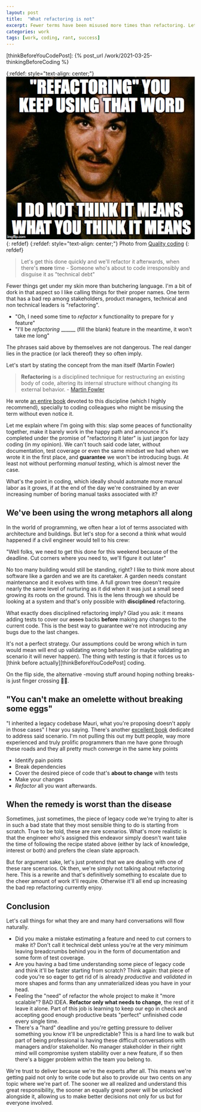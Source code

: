 ```yaml
---
layout: post
title:  "What refactoring is not"
excerpt: Fewer terms have been misused more times than refactoring. Let's see when and where it really applies.
categories: work
tags: [work, coding, rant, success]
---
```


[referralLink]: https://qualitycoding.org/refactoring-demo/

[thinkBeforeYouCodePost]: {% post_url /work/2021-03-25-thinkingBeforeCoding %}

{:refdef: style="text-align: center;"}
![compass](/assets/posts/13_refactoring/cover.jpg)
{: refdef}
{:refdef: style="text-align: center;"}
Photo from [Quality coding][referralLink]
{: refdef}

> Let's get this done quickly and we'll refactor it afterwards, when there's **more** time - Someone who's about to code irresponsibly and disguise it as "technical debt"

Fewer things get under my skin more than butchering language. I'm a bit of dork in that aspect so I like calling things for their proper names. One term that has a bad rep among stakeholders, product managers, technical and non technical leaders is "refactoring". 

- "Oh, I need some time to _refactor_ x functionality to prepare for y feature"
- "I'll be _refactoring_ ______ (fill the blank) feature in the meantime, it won't take me long"

The phrases said above by themselves are not dangerous. The real danger lies in the practice (or lack thereof) they so often imply. 

Let's start by stating the concept from the man itself (Martin Fowler)

> **Refactoring** is a disciplined technique for restructuring an existing body of code, altering its internal structure without changing its external behavior. - [Martin Fowler](https://refactoring.com)

He wrote [an entire book](https://amzn.to/38X3U6z) devoted to this discipline (which I highly recommend), specially to coding colleagues who might be misusing the term without even notice it. 

Let me explain where I'm going with this: slap some peaces of functionality together, make it barely work in the happy path and announce it's completed under the promise of "refactoring it later" is just jargon for lazy coding (in my opinion). We can't touch said code later, without documentation, test coverage or even the same mindset we had when we wrote it in the first place, and **guarantee** we won't be introducing bugs. At least not without performing _manual testing_, which is almost never the case. 

What's the point in coding, which ideally should automate more manual labor as it grows, if at the end of the day we're constrained by an ever increasing number of boring manual tasks associated with it?

## We've been using the wrong metaphors all along

In the world of programming, we often hear a lot of terms associated with architecture and buildings. But let's stop for a second a think what would happened if a civil engineer would tell to his crew: 

"Well folks, we need to get this done for this weekend because of the deadline. Cut corners where you need to, we'll figure it out later"

No too many building would still be standing, right? I like to think more about software like a garden and we are its caretaker. A garden needs constant maintenance and it evolves with time. A full grown tree doesn't require nearly the same level of nurturing as it did when it was just a small seed growing its roots on the ground. This is the lens through we should be looking at a system and that's only possible with __disciplined__ refactoring.

What exactly does disciplined refactoring imply? Glad you ask: it means adding tests to cover our ~~asses~~ backs __before__ making any changes to the current code. This is the best way to guarantee we're not introducing any bugs due to the last changes. 

It's not a perfect strategy. Our assumptions could be wrong which in turn would mean will end up validating wrong behavior (or maybe validating an scenario it will never happen). The thing with testing is that it forces us to [think before actually][thinkBeforeYouCodePost] coding.

On the flip side, the alternative -moving stuff around hoping nothing breaks- is just finger crossing 🤞🏽.

## "You can't make an omelette without breaking some eggs" 

"I inherited a legacy codebase Mauri, what you're proposing doesn't apply in those cases" I hear you saying. There's another [excellent book](https://amzn.to/3twP8x3) dedicated to address said scenario. I'm not pulling this out my butt people, way more experienced and truly prolific programmers than me have gone through these roads and they all pretty much converge in the same key points

- Identify pain points
- Break dependencies
- Cover the desired piece of code that's __about to change__ with tests
- Make your changes
- _Refactor_ all you want afterwards.

## When the remedy is worst than the disease

Sometimes, just sometimes, the piece of legacy code we're trying to alter is in such a bad state that they most sensible thing to do is starting from scratch. True to be told, these are rare scenarios. What's more realistic is that the engineer who's assigned this endeavor simply doesn't want take the time of following the recipe stated above (either by lack of knowledge, interest or both) and prefers the clean slate approach.

But for argument sake, let's just pretend that we are dealing with one of these rare scenarios. Ok then, we're simply not talking about refactoring here. This is a rewrite and that's definitively something to escalate due to the cheer amount of work it'll require. Otherwise it'll all end up increasing the bad rep refactoring currently enjoy. 

## Conclusion

Let's call things for what they are and many hard conversations will flow naturally. 

- Did you make a mistake estimating a feature and need to cut corners to make it? Don't call it technical debt unless you're at the very minimum leaving breadcrumbs behind you in the form of documentation and some form of test coverage.
- Are you having a bad time understanding some piece of legacy code and think it'll be faster starting from scratch? Think again: that piece of code you're so eager to get rid of is already _productive_ and _validated_ in more shapes and forms than any unmaterialized ideas you have in your head.
- Feeling the "need" of refactor the whole project to make it "more scalable"? BAD IDEA. __Refactor only what needs to change__, the rest of it leave it alone. Part of this job is learning to keep our ego in check and accepting good enough productive beats "perfect" unfinished code every single time.
- There's a "hard" deadline and you're getting pressure to deliver something you know it'll be unpredictable? This is a hard line to walk but part of being professional is having these difficult conversations with managers and/or stakeholder. No manager stakeholder in their right mind will compromise system stability over a new feature, if so then there's a bigger problem within the team you belong to.
 
We're trust to deliver because we're the experts after all. This means we're getting paid not only to write code but also to provide our two cents on any topic where we're part of. The sooner we all realized and understand this great responsibility, the sooner an equally great power will be unlocked alongside it, allowing us to make better decisions not only for us but for everyone involved. 








